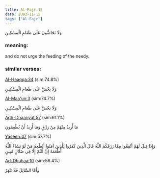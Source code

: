 ```yaml
---
title: Al-Fajr:18
date: 2003-11-15
tags: ["Al-Fajr"]
---
```

وَلَا تَحَاضُّونَ عَلَىٰ طَعَامِ الْمِسْكِينِ
### meaning: 
and do not urge the feeding of the needy.
### similar verses: 

[Al-Haaqqa:34](/69/34) (sim:74.8%)

وَلَا يَحُضُّ عَلَىٰ طَعَامِ الْمِسْكِينِ

[Al-Maa'un:3](/107/3) (sim:74.7%)

وَلَا يَحُضُّ عَلَىٰ طَعَامِ الْمِسْكِينِ

[Adh-Dhaariyat:57](/51/57) (sim:61.1%)

مَا أُرِيدُ مِنْهُمْ مِنْ رِزْقٍ وَمَا أُرِيدُ أَنْ يُطْعِمُونِ

[Yaseen:47](/36/47) (sim:57.7%)

وَإِذَا قِيلَ لَهُمْ أَنْفِقُوا مِمَّا رَزَقَكُمُ اللَّهُ قَالَ الَّذِينَ كَفَرُوا لِلَّذِينَ آمَنُوا أَنُطْعِمُ مَنْ لَوْ يَشَاءُ اللَّهُ أَطْعَمَهُ إِنْ أَنْتُمْ إِلَّا فِي ضَلَالٍ مُبِينٍ

[Ad-Dhuhaa:10](/93/10) (sim:56.4%)

وَأَمَّا السَّائِلَ فَلَا تَنْهَرْ
